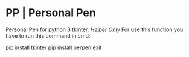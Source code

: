# PP |  Personal Pen

Personal Pen for python 3 tkinter.
      *Helper Only*
For use this function you have to run this command in cmd:


  pip install tkinter
  pip install perpen
  exit

